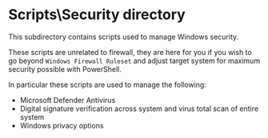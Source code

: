 
# Scripts\Security directory

This subdirectory contains scripts used to manage Windows security.

These scripts are unrelated to firewall, they are here for you if you wish to go beyond `Windows
Firewall Ruleset` and adjust target system for maximum security possible with PowerShell.

In particular these scripts are used to manage the following:

- Microsoft Defender Antivirus
- Digital signature verification across system and virus total scan of entire system
- Windows privacy options
